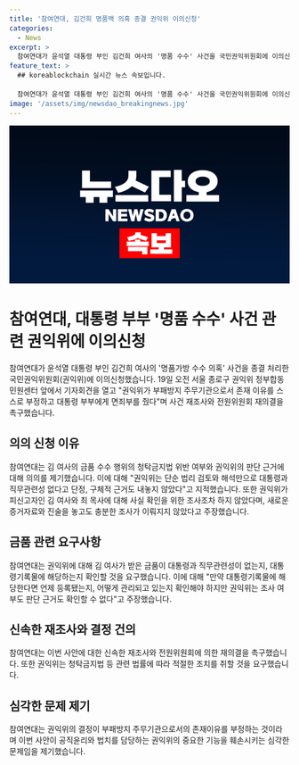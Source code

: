 ```yaml
---
title: '참여연대, 김건희 명품백 의혹 종결 권익위 이의신청'
categories:
  - News
excerpt: >
  참여연대가 윤석열 대통령 부인 김건희 여사의 '명품 수수' 사건을 국민권익위원회에 이의신청했다. 권익위의 결정에 대해 집중적으로 비판하며, 부패방지 주무기관으로서의 역할에 대해 강력히 주장했다. 또한, 권익위의 판단에 대한 법적 근거와 사실 확인을 요구하고, 새로운 증거자료를 언급하며 김 여사와 최 목사에 대한 조사를 강력히 촉구했다. 만약 이들 요구사항이 충족되지 않을 경우, 관련된 증거자료와 사실을 계속해서 제공할 것으로 예상된다.
feature_text: >
  ## koreablockchain 실시간 뉴스 속보입니다.

  참여연대가 윤석열 대통령 부인 김건희 여사의 '명품 수수' 사건을 국민권익위원회에 이의신청했다. 권익위의 결정에 대해 집중적으로 비판하며, 부패방지 주무기관으로서의 역할에 대해 강력히 주장했다. 또한, 권익위의 판단에 대한 법적 근거와 사실 확인을 요구하고, 새로운 증거자료를 언급하며 김 여사와 최 목사에 대한 조사를 강력히 촉구했다. 만약 이들 요구사항이 충족되지 않을 경우, 관련된 증거자료와 사실을 계속해서 제공할 것으로 예상된다.
image: '/assets/img/newsdao_breakingnews.jpg'
---
```


<p><img src="/assets/img/newsdao_breakingnews.jpg" alt="koreablockchain 속보" /></p>

<h1>참여연대, 대통령 부부 '명품 수수' 사건 관련 권익위에 이의신청</h1>

<p data-ke-size="size16">참여연대가 윤석열 대통령 부인 김건희 여사의 '명품가방 수수 의혹' 사건을 종결 처리한 국민권익위원회(권익위)에 이의신청했습니다. 19일 오전 서울 종로구 권익위 정부합동민원센터 앞에서 기자회견을 열고 "권익위가 부패방지 주무기관으로서 존재 이유를 스스로 부정하고 대통령 부부에게 면죄부를 줬다"며 사건 재조사와 전원위원회 재의결을 촉구했습니다.</p>

<h2 data-ke-size="size26">의의 신청 이유</h2>

<p data-ke-size="size16">참여연대는 김 여사의 금품 수수 행위의 청탁금지법 위반 여부와 권익위의 판단 근거에 대해 의의를 제기했습니다. 이에 대해 "권익위는 단순 법리 검토와 해석만으로 대통령과 직무관련성 없다고 단정, 구체적 근거도 내놓지 않았다"고 지적했습니다. 또한 권익위가 피신고자인 김 여사와 최 목사에 대해 사실 확인을 위한 조사조차 하지 않았다며, 새로운 증거자료와 진술을 놓고도 충분한 조사가 이뤄지지 않았다고 주장했습니다.</p>

<h2 data-ke-size="size26">금품 관련 요구사항</h2>

<p data-ke-size="size16">참여연대는 권익위에 대해 김 여사가 받은 금품이 대통령과 직무관련성이 없는지, 대통령기록물에 해당하는지 확인할 것을 요구했습니다. 이에 대해 "만약 대통령기록물에 해당한다면 언제 등록됐는지, 어떻게 관리되고 있는지 확인해야 하지만 권익위는 조사 여부도 판단 근거도 확인할 수 없다"고 주장했습니다.</p>

<h2 data-ke-size="size26">신속한 재조사와 결정 건의</h2>

<p data-ke-size="size16">참여연대는 이번 사안에 대한 신속한 재조사와 전원위원회에 의한 재의결을 촉구했습니다. 또한 권익위는 청탁금지법 등 관련 법률에 따라 적절한 조치를 취할 것을 요구했습니다.</p>

<h2 data-ke-size="size26">심각한 문제 제기</h2>

<p data-ke-size="size16">참여연대는 권익위의 결정이 부패방지 주무기관으로서의 존재이유를 부정하는 것이라며 이번 사안이 공직윤리와 법치를 담당하는 권익위의 중요한 기능을 훼손시키는 심각한 문제임을 제기했습니다.</p>

<p data-ke-size="size16">&nbsp;</p>


